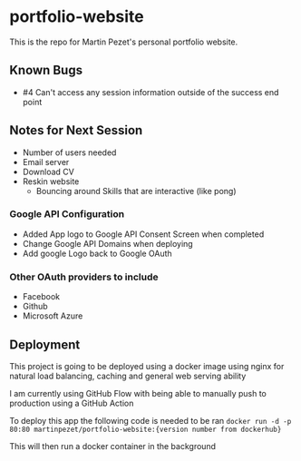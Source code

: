 # portfolio-website

This is the repo for Martin Pezet's personal portfolio website.

## Known Bugs

- #4 Can't access any session information outside of the success end point

## Notes for Next Session

- Number of users needed
- Email server
- Download CV
- Reskin website
    - Bouncing around Skills that are interactive (like pong)

### Google API Configuration

- Added App logo to Google API Consent Screen when completed
- Change Google API Domains when deploying
- Add google Logo back to Google OAuth

### Other OAuth providers to include

- Facebook
- Github
- Microsoft Azure

## Deployment

This project is going to be deployed using a docker image using nginx for natural load balancing, caching and general web serving ability

I am currently using GitHub Flow with being able to manually push to production using a GitHub Action

To deploy this app the following code is needed to be ran `docker run -d -p 80:80 martinpezet/portfolio-website:{version number from dockerhub}`

This will then run a docker container in the background
